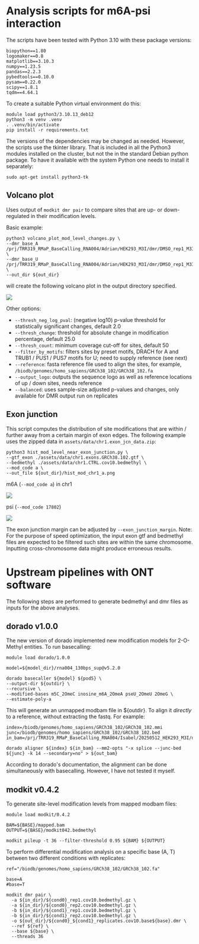 # Analysis scripts for m6A-psi interaction

The scripts have been tested with Python 3.10 with these package versions:
```
biopython==1.80
logomaker==0.8
matplotlib==3.10.3
numpy==1.23.5
pandas==2.2.3
pybedtools==0.10.0
pysam==0.22.0
scipy==1.8.1
tqdm==4.64.1
```

To create a suitable Python virtual environment do this:

```
module load python3/3.10.13_deb12
python3 -m venv .venv
. .venv/bin/activate
pip install -r requirements.txt
```

The versions of the dependencies may be changed as needed. However, the scripts
use the tkinter library. That is included in all the Python3 modules installed
on the cluster, but not the in the standard Debian python package.
To have it available with the system Python one needs to install it separately:

```
sudo apt-get install python3-tk
```

## Volcano plot
Uses output of `modkit dmr pair` to compare sites that are up- or down-regulated in their modification levels.

Basic example:
```
python3 volcano_plot_mod_level_changes.py \
--dmr_base_A /prj/TRR319_RMaP_BaseCalling_RNA004/Adrian/HEK293_M3I/dmr/DMSO_rep1_M3I_6h_rep1.cov10.m6A.diff_sites.dmr \
--dmr_base_U /prj/TRR319_RMaP_BaseCalling_RNA004/Adrian/HEK293_M3I/dmr/DMSO_rep1_M3I_6h_rep1.cov10.psi.diff_sites.dmr \
--out_dir ${out_dir}
```
will create the following volcano plot in the output directory specified.

![](https://github.com/ADHDrian/RNA004_psi_KD_OE_analysis/blob/main/assets/images/volcano_plot.png)

Other options:
- `--thresh_neg_log_pval`: (negative log10) p-value threshold for statistically significant changes, default 2.0
- `--thresh_change`: threshold for absolute change in modification percentage, default 25.0
- `--thresh_count`: minimum coverage cut-off for sites, default 50
- `--filter_by_motifs`: filters sites by preset motifs, DRACH for A and TRUB1 / PUS1 / PUS7 motifs for U; need to supply reference (see next)
- `--reference`: fasta reference file used to align the sites, for example, `/biodb/genomes/homo_sapiens/GRCh38_102/GRCh38_102.fa`
- `--output_logo`: outputs the sequence logo as well as reference locations of up / down sites, needs reference
- `--balanced`: uses sample-size adjusted p-values and changes, only available for DMR output run on replicates

## Exon junction
This script computes the distribution of site modifications that are within / further away from a certain margin of exon edges. The following example uses the zipped data in `assets/data/chr1.exon_jcn_data.zip`:
```
python3 hist_mod_level_near_exon_junction.py \
--gtf_exon ./assets/data/chr1.exons.GRCh38.102.gtf \
--bedmethyl ./assets/data/chr1.CTRL.cov10.bedmethyl \
--mod_code a \
--out_file ${out_dir}/hist_mod_chr1_a.png
```

m6A (`--mod_code a`) in chr1

![](https://github.com/ADHDrian/RNA004_psi_KD_OE_analysis/blob/main/assets/images/hist_mod_chr1_a.png)

psi (`--mod_code 17802`)

![](https://github.com/ADHDrian/RNA004_psi_KD_OE_analysis/blob/main/assets/images/hist_mod_chr1_17802.png)

The exon junction margin can be adjusted by `--exon_junction_margin`.
Note: For the purpose of speed optimization, the input exon gtf and bedmethyl files are expected to be filtered such sites are within the same chromosome. Inputting cross-chromosome data might produce erroneous results.

# Upstream pipelines with ONT software
The following steps are performed to generate bedmethyl and dmr files as inputs for the above analyses.

## dorado v1.0.0
The new version of dorado implemented new modification models for 2-O-Methyl entities.
To run basecalling:
```
module load dorado/1.0.0

model=${model_dir}/rna004_130bps_sup@v5.2.0

dorado basecaller ${model} ${pod5} \
--output-dir ${outdir} \
--recursive \
--modified-bases m5C_2OmeC inosine_m6A_2OmeA pseU_2OmeU 2OmeG \
--estimate-poly-a
```
This will generate an unmapped modbam file in ${outdir}. To align it *directly* to a reference, without extracting the fastq. For example:
```
index=/biodb/genomes/homo_sapiens/GRCh38_102/GRCh38_102.mmi
junc=/biodb/genomes/homo_sapiens/GRCh38_102/GRCh38_102.bed
in_bam=/prj/TRR319_RMaP_BaseCalling_RNA004/Isabel/20250512_HEK293_M3I/dorado_v1/HEK293_M3I_24h_1/calls_*.bam

dorado aligner ${index} ${in_bam} --mm2-opts "-x splice --junc-bed ${junc} -k 14 --secondary=no" > ${out_bam}
```
According to dorado's documentation, the alignment can be done simultaneously with basecalling. However, I have not tested it myself.

## modkit v0.4.2
To generate site-level modification levels from mapped modbam files:
```
module load modkit/0.4.2

BAM=${BASE}/mapped.bam
OUTPUT=${BASE}/modkit042.bedmethyl

modkit pileup -t 36 --filter-threshold 0.95 ${BAM} ${OUTPUT}
```

To perform differential modification analysis on a specific base (A, T) between two different conditions with replicates:
```
ref="/biodb/genomes/homo_sapiens/GRCh38_102/GRCh38_102.fa"

base=A
#base=T

modkit dmr pair \
  -a ${in_dir}/${cond0}_rep1.cov10.bedmethyl.gz \
  -a ${in_dir}/${cond0}_rep2.cov10.bedmethyl.gz \
  -b ${in_dir}/${cond1}_rep1.cov10.bedmethyl.gz \
  -b ${in_dir}/${cond1}_rep2.cov10.bedmethyl.gz \
  -o ${out_dir}/${cond0}_${cond1}_replicates.cov10.base${base}.dmr \
  --ref ${ref} \
  --base ${base} \
  --threads 36
```
